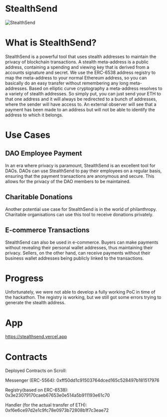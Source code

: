 # StealthSend

![StealthSend](https://i.ibb.co/1JcnHbY/logo.png)

# What is StealthSend?

StealthSend is a powerful tool that uses stealth addresses to maintain the privacy of blockchain transactions. A stealth meta-address is a public address, containing a spending and viewing key that is derived from a accounts signature and secret. We use the ERC-6538 address registry to map the meta-address to your normal Ethereum address, so you can basically do an easy transfer without remembering any long meta-addresses. Based on elliptic curve cryptography a meta-address resolves to a variety of stealth addresses. So simply put, you can just send your ETH to that one address and it will always be redirected to a bunch of addresses, where the sender will have access to. An external observer will see that a payment has been made to an address but will not be able to identify the address to which it belongs.

# Use Cases

## DAO Employee Payment

In an era where privacy is paramount, StealthSend is an excellent tool for DAOs. DAOs can use StealthSend to pay their employees on a regular basis, ensuring that the payment transactions are anonymous and secure. This allows for the privacy of the DAO members to be maintained.

## Charitable Donations

Another potential use case for StealthSend is in the world of philanthropy. Charitable organisations can use this tool to receive donations privately. 

## E-commerce Transactions

StealthSend can also be used in e-commerce. Buyers can make payments without revealing their personal wallet addresses, thus maintaining their privacy. Sellers, on the other hand, can receive payments without their business wallet addresses being publicly linked to the transactions.

# Progress

Unfortunately, we were not able to develop a fully working PoC in time of the hackathon. The registry is working, but we still got some errors trying to generate the stealth address. 

# App
https://stealthsend.vercel.app

# Contracts
Deployed Contracts on Scroll:

Messenger (ERC-5564): 0xff50dd1c91503764dced165c528497b181517976

Registry(based on ERC-6538): 0x3e23079170caeb67653e0e514a5b911193e61c70

Handler (for the actual transfer of ETH): 0xf6e6ce97d2e1c9fc78e0973b72808b1f7c3eae72

